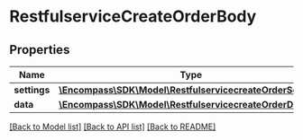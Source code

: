 # RestfulserviceCreateOrderBody

## Properties
Name | Type | Description | Notes
------------ | ------------- | ------------- | -------------
**settings** | [**\Encompass\SDK\Model\RestfulservicecreateOrderSettings**](RestfulservicecreateOrderSettings.md) |  | [optional] 
**data** | [**\Encompass\SDK\Model\RestfulservicecreateOrderData**](RestfulservicecreateOrderData.md) |  | [optional] 

[[Back to Model list]](../../README.md#documentation-for-models) [[Back to API list]](../../README.md#documentation-for-api-endpoints) [[Back to README]](../../README.md)

